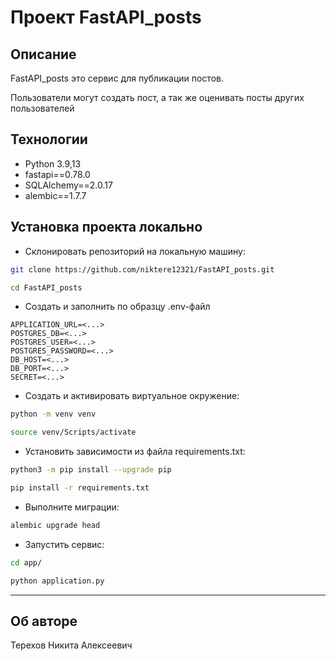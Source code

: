 # Проект FastAPI_posts

## Описание

FastAPI_posts это сервис для публикации постов.

Пользователи могут создать пост, а так же оценивать посты других пользователей

## Технологии
- Python 3.9,13
- fastapi==0.78.0
- SQLAlchemy==2.0.17
- alembic==1.7.7

## Установка проекта локально

* Склонировать репозиторий на локальную машину:
```bash
git clone https://github.com/niktere12321/FastAPI_posts.git
```
```bash
cd FastAPI_posts
```

- Создать и заполнить по образцу .env-файл
```
APPLICATION_URL=<...>
POSTGRES_DB=<...>
POSTGRES_USER=<...>
POSTGRES_PASSWORD=<...>
DB_HOST=<...>
DB_PORT=<...>
SECRET=<...>
```

* Cоздать и активировать виртуальное окружение:

```bash
python -m venv venv
```

```bash
source venv/Scripts/activate
```

* Установить зависимости из файла requirements.txt:

```bash
python3 -m pip install --upgrade pip
```
```bash
pip install -r requirements.txt
```

* Выполните миграции:
```bash
alembic upgrade head
```

* Запустить сервис:
```bash
cd app/
```
```bash
python application.py
```

---
## Об авторе

Терехов Никита Алексеевич